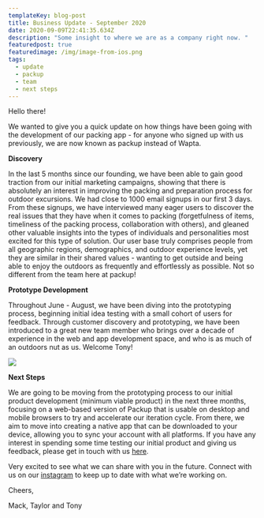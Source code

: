 ```yaml
---
templateKey: blog-post
title: Business Update - September 2020
date: 2020-09-09T22:41:35.634Z
description: "Some insight to where we are as a company right now. "
featuredpost: true
featuredimage: /img/image-from-ios.png
tags:
  - update
  - packup
  - team
  - next steps
---
```

Hello there!

We wanted to give you a quick update on how things have been going with the development of our packing app - for anyone who signed up with us previously, we are now known as packup instead of Wapta.

**Discovery**

In the last 5 months since our founding, we have been able to gain good traction from our initial marketing campaigns, showing that there is absolutely an interest in improving the packing and preparation process for outdoor excursions. We had close to 1000 email signups in our first 3 days. From these signups, we have interviewed many eager users to discover the real issues that they have when it comes to packing (forgetfulness of items, timeliness of the packing process, collaboration with others), and gleaned other valuable insights into the types of individuals and personalities most excited for this type of solution. Our user base truly comprises people from all geographic regions, demographics, and outdoor experience levels, yet they are similar in their shared values - wanting to get outside and being able to enjoy the outdoors as frequently and effortlessly as possible. Not so different from the team here at packup!

**Prototype Development**

Throughout June - August, we have been diving into the prototyping process, beginning initial idea testing with a small cohort of users for feedback. Through customer discovery and prototyping, we have been introduced to a great new team member who brings over a decade of experience in the web and app development space, and who is as much of an outdoors nut as us. Welcome Tony!



![](https://lh6.googleusercontent.com/cCcglyA4H9-RZdQZ__BKhiJBVPc41gceU4FEhItnQzqvuvivviUvx5YsYntrOE9oKyqF8JnRDP-__8nYg0zPR3-64G1F1nMM6N2UvsSQiaxDDtLpk82RJc5nUf7mZcuyq9B5fJtZ)

**Next Steps**

We are going to be moving from the prototyping process to our initial product development (minimum viable product) in the next three months, focusing on a web-based version of Packup that is usable on desktop and mobile browsers to try and accelerate our iteration cycle. From there, we aim to move into creating a native app that can be downloaded to your device, allowing you to sync your account with all platforms. If you have any interest in spending some time testing our initial product and giving us feedback, please get in touch with us [here](https://getpackup.com/contact). 

Very excited to see what we can share with you in the future. Connect with us on our [instagram](instagram.com/getpackup) to keep up to date with what we’re working on.

Cheers,

Mack, Taylor and Tony